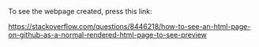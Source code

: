 To see the webpage created, press this link:

https://stackoverflow.com/questions/8446218/how-to-see-an-html-page-on-github-as-a-normal-rendered-html-page-to-see-preview 
